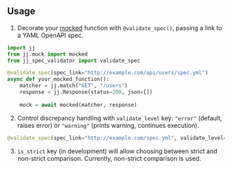 ## Usage

1. Decorate your [mocked](https://pypi.org/project/jj/) function with `@validate_spec()`, passing a link to a YAML OpenAPI spec.
```python
import jj
from jj.mock import mocked
from jj_spec_validator import validate_spec

@validate_spec(spec_link="http://example.com/api/users/spec.yml")
async def your_mocked_function():
    matcher = jj.match("GET", "/users")
    response = jj.Response(status=200, json=[])
    
    mock = await mocked(matcher, response)
```
2. Control discrepancy handling with `validate_level` key: `"error"` (default, raises error) or `"warning"` (prints warning, continues execution).
```python
@validate_spec(spec_link="http://example.com/spec.yml", validate_level="warning")
```
3. `is_strict` key (in development) will allow choosing between strict and non-strict comparison. Currently, non-strict comparison is used.
